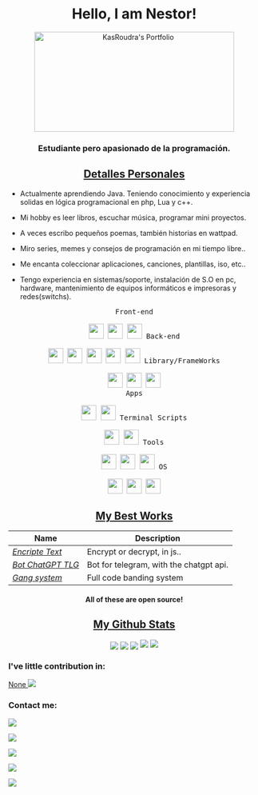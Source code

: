 <h1 align="center">Hello, I am Nestor!</h1>
<p align="center">
<a href="https://nestor36.github.io/" target="_blank"><img align="center" src="https://flyaps.com/blog/content/images/2020/05/Frame-37-1.png" alt="KasRoudra's Portfolio" height="200" width="400"></a>
</p>
<h3 align="center">Estudiante pero apasionado de la programación.</h3>
<h2 align="center"><u>Detalles Personales</u></h2>
<p align="center">

 - Actualmente aprendiendo Java. Teniendo conocimiento y experiencia solidas en lógica programacional en php, Lua y c++. 

 - Mi hobby es leer libros, escuchar música, programar mini proyectos.

 - A veces escribo pequeños poemas, también historias en wattpad.

 - Miro series, memes y consejos de programación en mi tiempo libre..
 
 - Me encanta coleccionar aplicaciones, canciones, plantillas, iso, etc..

 - Tengo experiencia en sistemas/soporte, instalación de S.O en pc, hardware, mantenimiento de equipos informáticos e impresoras y redes(switchs). 

</p>

<p align="center">
  <kbd>
    <kbd>Front-end</kbd>
    <br>
    <br>
    <img width="30px" src="https://cdn.jsdelivr.net/gh/devicons/devicon/icons/html5/html5-original.svg" /> 
    <img width="30px" src="https://cdn.jsdelivr.net/gh/devicons/devicon/icons/css3/css3-plain.svg" /> 
    <img width="30px" 
src="https://cdn.jsdelivr.net/gh/devicons/devicon/icons/javascript/javascript-original.svg" />
  </kbd>
  <kbd>
    <kbd>Back-end</kbd>
    <br>
    <br>
    <img width="30px" src="https://cdn.jsdelivr.net/gh/devicons/devicon/icons/php/php-original.svg" />
    <img width="30px" src="https://cdn.jsdelivr.net/gh/devicons/devicon/icons/lua/lua-original.svg" />
     <img width="30px" src="https://cdn.jsdelivr.net/gh/devicons/devicon/icons/c/c-original.svg" />
     <img width="30px" src="https://cdn.jsdelivr.net/gh/devicons/devicon/icons/java/java-original.svg" />
         <img width="30px" src="https://cdn.jsdelivr.net/gh/devicons/devicon/icons/python/python-original.svg" />
 
 
  </kbd>
  <kbd>
    <kbd>Library/FrameWorks</kbd>
    <br>
    <br>
    <img width="30px" src="https://cdn.jsdelivr.net/gh/devicons/devicon/icons/bootstrap/bootstrap-original.svg" />
    <img width="30px" src="https://cdn.jsdelivr.net/gh/devicons/devicon/icons/mysql/mysql-original.svg" />
    <img width="30px" src="https://cdn.jsdelivr.net/gh/devicons/devicon/icons/jswing/jswing-original.svg" />
  </kbd>
  <br>
  <kbd>
    <kbd>Apps</kbd>
    <br>
    <br>
    <img width="30px" src="https://cdn.jsdelivr.net/gh/devicons/devicon/icons/java/java-original.svg" />
      <img width="30px" src="https://cdn.jsdelivr.net/gh/devicons/devicon/icons/apache/apache-original.svg" />
      
  </kbd>
  <kbd>
    <kbd>Terminal Scripts</kbd>
    <br>
    <br>
    <img width="30px" src="https://cdn.jsdelivr.net/gh/devicons/devicon/icons/python/python-plain.svg" />
    <img width="30px" src="https://cdn.jsdelivr.net/gh/devicons/devicon/icons/bash/bash-original.svg" />
  </kbd>
  <kbd>
    <kbd>Tools</kbd>
    <br>
    <br>
    <img width="30px" src="https://cdn.jsdelivr.net/gh/devicons/devicon/icons/vscode/vscode-original.svg" />
    <img width="30px" src="https://github.com/termux/termux-app/raw/master/app/src/main/res/mipmap-xxxhdpi/ic_launcher.png" />
    <img width="30px" src="https://upload.wikimedia.org/wikipedia/commons/thumb/b/b2/Repl.it_logo.svg/512px-Repl.it_logo.svg.png">
  </kbd>
  <kbd>
    <kbd>OS</kbd>
    <br>
    <br>
    <img width="30px" src="https://cdn.jsdelivr.net/gh/devicons/devicon/icons/linux/linux-original.svg" />
    <img width="30px" src="https://cdn.jsdelivr.net/gh/devicons/devicon/icons/android/android-original.svg" />
    <img width="30px" src="https://cdn.jsdelivr.net/gh/devicons/devicon/icons/windows8/windows8-original.svg" />
  </kbd>
</p>

<h2 align="center"><u>My Best Works</u></h2>

| Name                  | Description                                                |
| ---------------------------------|--------------------------------------------------------------- |
| _[Encripte Text](https://nestor36.github.io/challenge_encriptador)_            | Encrypt or decrypt, in js..             |
| _[Bot ChatGPT TLG](https://github.com/Nestor36/BOT-Telegram-ChatGPT)_          | Bot for telegram, with the chatgpt api.     |
| _[Gang system](https://github.com/KasRoudra/YT-Downloader)_                    | Full code banding system          |

<h4 align="center">All of these are open source!</h4>

<h2 align="center"><u>My Github Stats</u></h2>
<p align="center">
<img align="center" src="https://github-readme-stats.vercel.app/api/top-langs/?username=Nestor36&layout=compact&bg_color=0,73FA79,73FDFF,7A81FF&theme=graywhite&langs_count=10&exclude_repo=kasweb">
<img align="center" src="https://github-readme-stats.vercel.app/api?username=Nestor36&count_private=true&show_icons=trueline_height=21&bg_color=0,EC6C6C,FFD479,FFFC79,73FA79&theme=graywhite">	
<img align="center" src="https://github-readme-streak-stats.herokuapp.com/?user=Nestor36&theme=dracula">
<img src="https://metrics.lecoq.io/Nestor36?template=classic&achievements=1&achievements.threshold=C&achievements.secrets=true&achievements.display=compact&achievements.limit=0&config.timezone=Asia%2FDhaka">	
<img src="https://github-profile-trophy.vercel.app/?username=Nestor36&theme=onedark&title=MultiLanguage,Stars,Commit,Followers,Repo,PR">
</p>

### I've little contribution in:

<a href="https://github.com/htr-tech/username">None  <img src="https://img.shields.io/github/stars/htr-tech/username.svg?style=social&label=Star&maxAge=2592000"> </a>

### Contact me:

<a href="https://github.com/Nestor36" target="_blank"><img src="https://img.shields.io/badge/Github-Nestor36-green?style=for-the-badge&logo=github"></a>

<a href="https://www.linkedin.com/in/nestor36/" target="_blank"><img src="https://img.shields.io/badge/Linkedin-Nestor36-blue?style=for-the-badge&logo=linkedin"></a>

<a href="https://facebook.com/GuxFizTI" target="_blank"><img src="https://img.shields.io/badge/FaceBook-Nestor36-purple?style=for-the-badge&logo=facebook"></a>

<a href="https://m.me/GuxFizTI" target="_blank"><img src="https://img.shields.io/badge/Messenger-Nestor36-red?style=for-the-badge&logo=messenger"></a>

<a href="mailto:personalmente36@gmail.com" target="_blank"><img src="https://img.shields.io/badge/Email-personalmente36@gmail.com-teal?style=for-the-badge&logo=gmail"></a>

